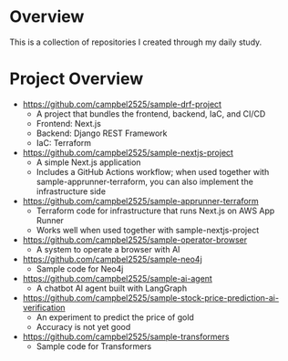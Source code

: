 # Overview

This is a collection of repositories I created through my daily study.

# Project Overview

- https://github.com/campbel2525/sample-drf-project
  - A project that bundles the frontend, backend, IaC, and CI/CD
  - Frontend: Next.js
  - Backend: Django REST Framework
  - IaC: Terraform
- https://github.com/campbel2525/sample-nextjs-project
  - A simple Next.js application
  - Includes a GitHub Actions workflow; when used together with sample-apprunner-terraform, you can also implement the infrastructure side
- https://github.com/campbel2525/sample-apprunner-terraform
  - Terraform code for infrastructure that runs Next.js on AWS App Runner
  - Works well when used together with sample-nextjs-project
- https://github.com/campbel2525/sample-operator-browser
  - A system to operate a browser with AI
- https://github.com/campbel2525/sample-neo4j
  - Sample code for Neo4j
- https://github.com/campbel2525/sample-ai-agent
  - A chatbot AI agent built with LangGraph
- https://github.com/campbel2525/sample-stock-price-prediction-ai-verification
  - An experiment to predict the price of gold
  - Accuracy is not yet good
- https://github.com/campbel2525/sample-transformers
  - Sample code for Transformers
